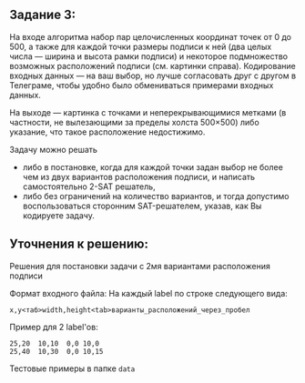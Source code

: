 ## Задание 3:
На входе алгоритма набор пар целочисленных координат точек от 0 до 500, а также для каждой точки размеры подписи к ней (два целых числа — ширина и высота рамки подписи) и некоторое подмножество возможных расположений подписи (см. картинки справа). Кодирование входных данных — на ваш выбор, но лучше согласовать друг с другом в Телеграме, чтобы удобно было обмениваться примерами входных данных. 

На выходе — картинка с точками и неперекрывающимися метками (в частности, не вылезающими за пределы холста 500×500) либо указание, что такое расположение недостижимо. 

Задачу можно решать  
- либо в постановке, когда для каждой точки задан выбор не более чем из двух вариантов расположения подписи, и написать самостоятельно 2-SAT решатель,  
- либо без ограничений на количество вариантов, и тогда допустимо воспользоваться сторонним SAT-решателем, указав, как Вы кодируете задачу. 

## Уточнения к решению:
Решения для постановки задачи с 2мя вариантами расположения подписи

Формат входного файла: На каждый label по строке следующего вида:
```
x,y<таб>width,height<tab>варианты_расположений_через_пробел
```

Пример для 2 label'ов:
```
25,20  10,10  0,0 10,0
25,40  10,30  0,0 10,15
```

Тестовые примеры в папке  `data`